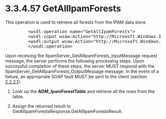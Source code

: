 <html dir="LTR" xmlns:mshelp="http://msdn.microsoft.com/mshelp" xmlns:ddue="http://ddue.schemas.microsoft.com/authoring/2003/5" xmlns:xlink="http://www.w3.org/1999/xlink" xmlns:tool="http://www.microsoft.com/tooltip">
 <body>
 <div id="header">
 <h1 class="heading">3.3.4.57 GetAllIpamForests</h1>
 </div>
 <div id="mainSection">
 <div id="mainBody">
 <div id="allHistory" class="saveHistory"></div>
 <div id="sectionSection0" class="section" name="collapseableSection">
 

<p>This operation is used to retrieve all forests from the IPAM
data store.</p>

<dl>
<dd>
<div><pre>    &lt;wsdl:operation name=&quot;GetAllIpamForests&quot;&gt;
    &lt;wsdl:input wsaw:Action=&quot;http://Microsoft.Windows.Ipam/IIpamServer/GetAllIpamForests&quot; message=&quot;ipam:IIpamServer_GetAllIpamForests_InputMessage&quot; /&gt;
    &lt;wsdl:output wsaw:Action=&quot;http://Microsoft.Windows.Ipam/IIpamServer/GetAllIpamForestsResponse&quot; message=&quot;ipam:IIpamServer_GetAllIpamForests_OutputMessage&quot; /&gt;
    &lt;/wsdl:operation&gt; 
</pre></div>
</dd></dl>

<p>Upon receiving the IIpamServer_GetAllIpamForests_InputMessage
request message, the server performs the following processing steps. Upon
successful completion of these steps, the server MUST respond with the
IIpamServer_GetAllIpamForests_OutputMessage message. In the event of a failure,
an appropriate SOAP fault MUST be sent to the client (section <a href="a90ad88d-2468-4ac1-bbb9-8f921d15bbc8.md">2.2.2.1</a>).</p>

<ol><li><p><span> </span>Look up the <b>ADM_IpamForestTable</b>
and retrieve all the rows from the table.</p>

</li><li><p><span> </span>Assign the
returned result to GetAllIpamForestsResponse.GetAllIpamForestsResult.</p>

</li></ol>
 </div>
 </div>
 </div>
 </body>
</html>